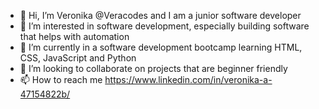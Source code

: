 - 👋 Hi, I’m Veronika @Veracodes and I am a junior software developer
- 👀 I’m interested in software development, especially building software that helps with automation
- 🌱 I’m currently in a software development bootcamp learning HTML, CSS, JavaScript and Python
- 💞️ I’m looking to collaborate on projects that are beginner friendly
- 📫 How to reach me https://www.linkedin.com/in/veronika-a-47154822b/

<!---
Veracodes/Veracodes is a ✨ special ✨ repository because its `README.md` (this file) appears on your GitHub profile.
You can click the Preview link to take a look at your changes.
--->
